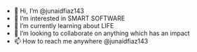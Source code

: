 - 👋 Hi, I’m @junaidfiaz143
- 👀 I’m interested in SMART SOFTWARE
- 🌱 I’m currently learning about LIFE
- 💞️ I’m looking to collaborate on anything which has an impact
- 📫 How to reach me anywhere @junaidfiaz143

<!---
junaidfiaz143/junaidfiaz143 is a ✨ special ✨ repository because its `README.md` (this file) appears on your GitHub profile.
You can click the Preview link to take a look at your changes.
--->
